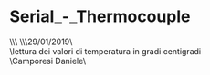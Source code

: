 # Serial_-_Thermocouple
\\\\\\
\\\\\\29/01/2019\\\
  \lettura dei valori di temperatura in gradi centigradi
\
  \Camporesi Daniele\
